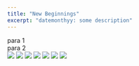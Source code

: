 ```yaml
---
title: "New Beginnings"
excerpt: "datemonthyy: some description"
---
```


para 1 <br>
para 2 <br>
<img src='New1.jpeg'>
<img src='New2.jpeg'>
<img src='New3.jpeg'>
<img src='New4.jpeg'>
<img src='New5.jpeg'>
<img src='New6.jpeg'>
<img src='New7.jpeg'>
